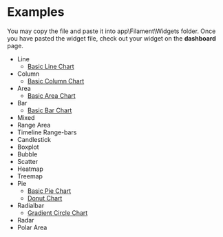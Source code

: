 # Examples

You may copy the file and paste it into app\Filament\Widgets folder. Once you have pasted the widget file, check out your widget on the **dashboard** page.

-   Line
    -   [Basic Line Chart](Line/BasicLineChart.php)
-   Column
    -   [Basic Column Chart](Column/BasicColumnChart.php)
-   Area
    -   [Basic Area Chart](Area/BasicAreaChart.php)
-   Bar
    -   [Basic Bar Chart](Bar/BasicBarChart.php)
-   Mixed
-   Range Area
-   Timeline Range-bars
-   Candlestick
-   Boxplot
-   Bubble
-   Scatter
-   Heatmap
-   Treemap
-   Pie
    -   [Basic Pie Chart](Pie/BasicPieChart.php)
    -   [Donut Chart](Pie/DonutChart.php)
-   Radialbar
    -   [Gradient Circle Chart](Radialbar/GradientCircleChart.php)
-   Radar
-   Polar Area
